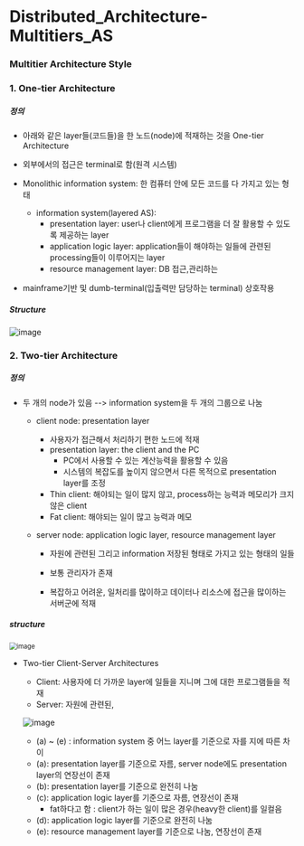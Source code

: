 # Distributed_Architecture-Multitiers_AS

### Multitier Architecture Style

### 1. One-tier Architecture

##### 정의

- 아래와 같은 layer들(코드들)을 한 노드(node)에 적재하는 것을 One-tier Architecture
- 외부에서의 접근은 terminal로 함(원격 시스템)

- Monolithic information system: 한 컴퓨터 안에 모든 코드를 다 가지고 있는 형태
  - information system(layered AS):
    - presentation layer: user나 client에게 프로그램을 더 잘 활용할 수 있도록 제공하는 layer
    - application logic layer: application들이 해야하는 일들에 관련된 processing들이 이루어지는 layer
    - resource management layer: DB 접근,관리하는

- mainframe기반 및 dumb-terminal(입출력만 담당하는 terminal) 상호작용

##### Structure

![image](https://user-images.githubusercontent.com/33410490/82011637-89e33200-96b0-11ea-8a9c-0c793d121e2f.png)



### 2. Two-tier Architecture

##### 정의

- 두 개의 node가 있음 --> information system을 두 개의 그룹으로 나눔
  - client node: presentation layer
    - 사용자가 접근해서 처리하기 편한 노드에 적재
    - presentation layer: the client and the PC
      - PC에서 사용할 수 있는 계산능력을 활용할 수 있음
      - 시스템의 복잡도를 높이지 않으면서 다른 목적으로 presentation layer를 조정
    - Thin client: 해야되는 일이 많지 않고, process하는 능력과 메모리가 크지 않은 client
    - Fat client: 해야되는 일이 많고 능력과 메모
    
  - server node: application logic layer, resource management layer
    
    - 자원에 관련된  그리고 information 저장된 형태로 가지고 있는 형태의 일들
    - 보통 관리자가 존재
    
    - 복잡하고 어려운, 일처리를 많이하고 데이터나 리소스에 접근을 많이하는 서버군에 적재

##### structure

<img src="https://user-images.githubusercontent.com/33410490/82012267-5ef9dd80-96b2-11ea-8a38-1caa049cf48b.png" alt="image" style="zoom:80%;" />

- Two-tier Client-Server Architectures

  - Client: 사용자에 더 가까운 layer에 일들을 지니며 그에 대한 프로그램들을 적재
  - Server: 자원에 관련된, 

  ![image](https://user-images.githubusercontent.com/33410490/82012877-edbb2a00-96b3-11ea-9b21-d6329207b603.png)

  - (a) ~ (e) : information system 중 어느 layer를 기준으로 자를 지에 따른 차이
  - (a): presentation layer를 기준으로 자름, server node에도 presentation layer의 연장선이 존재
  - (b): presentation layer를 기준으로 완전히 나눔
  - (c): application logic layer를 기준으로 자름, 연장선이 존재
    - fat하다고 함 : client가 하는 일이 많은 경우(heavy한 client)를 일컬음
  - (d): application logic layer를 기준으로 완전히 나눔
  - (e): resource management layer를 기준으로 나눔, 연장선이 존재
